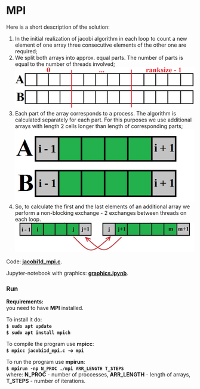 # MPI

Here is a short description of the solution:

1. In the initial realization of jacobi algorithm in each loop to count a new element of one array three consecutive elements of the other one are required;
2. We split both arrays into approx. equal parts. The number of parts is equal to the number of threads involved;
![image1.png](image1.png)
3. Each part of the array corresponds to a process. The algorithm is calculated separately for each part. For this purposes we use additional arrays with length 2 cells longer than length of corresponding parts;
![image2.png](image2.png)
4. So, to calculate the first and the last elements of an additional array we perform a non-blocking exchange - 2 exchanges between threads on each loop.
![image3.png](image3.png)

Code: **[jacobi1d_mpi.c](jacobi1d_mpi.c)**.

Jupyter-notebook with graphics: **[graphics.ipynb](graphics.ipynb)**.

### Run 

**Requirements:** \
you need to have **MPI** installed.

To install it do: \
**`$ sudo apt update`** \
**`$ sudo apt install mpich`**

To compile the program use **mpicc**: \
**`$ mpicc jacobi1d_mpi.c -o mpi`**

To run the program use **mpirun**: \
**`$ mpirun -np N_PROC ./mpi ARR_LENGTH T_STEPS`** \
where: **N_PROC** - number of proccesses, **ARR_LENGTH** - length of arrays, **T_STEPS** - number of iterations.

